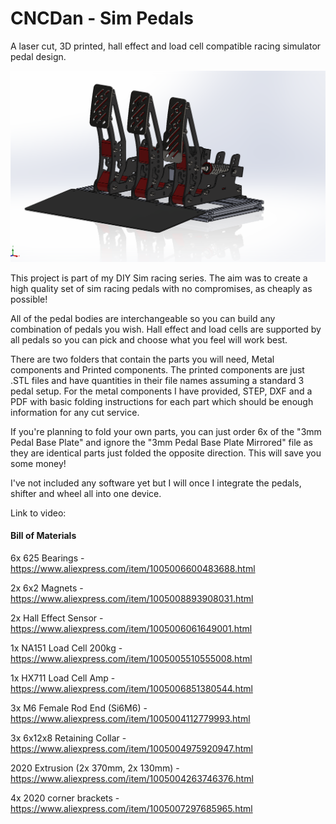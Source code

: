 # CNCDan - Sim Pedals
A laser cut, 3D printed, hall effect and load cell compatible racing simulator pedal design.

![Alt text](title.png "Sim Pedals")

This project is part of my DIY Sim racing series. The aim was to create a high quality set of sim racing pedals with no compromises, as cheaply as possible!

All of the pedal bodies are interchangeable so you can build any combination of pedals you wish. Hall effect and load cells are supported by all pedals so you can pick and choose what you feel will work best.

There are two folders that contain the parts you will need, Metal components and Printed components. The printed components are just .STL files and have quantities in their file names assuming a standard 3 pedal setup. For the metal components I have provided, STEP, DXF and a PDF with basic folding instructions for each part which should be enough information for any cut service.

If you're planning to fold your own parts, you can just order 6x of the "3mm Pedal Base Plate" and ignore the "3mm Pedal Base Plate Mirrored" file as they are identical parts just folded the opposite direction. This will save you some money!

I've not included any software yet but I will once I integrate the pedals, shifter and wheel all into one device.

Link to video:

#### Bill of Materials

6x 625 Bearings - https://www.aliexpress.com/item/1005006600483688.html

2x 6x2 Magnets - https://www.aliexpress.com/item/1005008893908031.html

2x Hall Effect Sensor - https://www.aliexpress.com/item/1005006061649001.html

1x NA151 Load Cell 200kg - https://www.aliexpress.com/item/1005005510555008.html

1x HX711 Load Cell Amp - https://www.aliexpress.com/item/1005006851380544.html

3x M6 Female Rod End (Si6M6) - https://www.aliexpress.com/item/1005004112779993.html

3x 6x12x8 Retaining Collar - https://www.aliexpress.com/item/1005004975920947.html

2020 Extrusion (2x 370mm, 2x 130mm) - https://www.aliexpress.com/item/1005004263746376.html

4x 2020 corner brackets - https://www.aliexpress.com/item/1005007297685965.html

